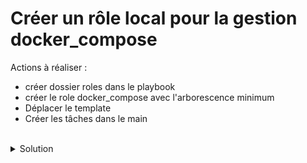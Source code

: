 # Créer un rôle local pour la gestion docker_compose

Actions à réaliser :
- créer dossier roles dans le playbook
- créer le role docker_compose avec l'arborescence minimum
- Déplacer le template
- Créer les tâches dans le main

<br>

<details>

<summary>Solution</summary>

## Actions 

Créer le dossier roles local
```plain
mkdir -p playbook/roles
```{{exec}}

Créer le dossier roles docker_compose avec son arborescence minimale :
```plain
mkdir -p playbook/roles/docker_compose
```{{exec}}
```plain
mkdir -p playbook/roles/docker_compose/tasks
```{{exec}}
```plain
mkdir -p playbook/roles/docker_compose/templates
```{{exec}}

Déplacer le template dans le bon dossier et supprimer le dossier inutile du playbook :
```plain
mv playbook/templates/docker-compose.yml.j2 playbook/roles/docker_compose/templates/
```{{exec}}
```plain
rm -Rf playbook/templates
```{{exec}}

Créer le fichier de taches pour la gestion du docker_compose :
```plain
touch playbook/roles/docker_compose/tasks/main.yml
```{{exec}}

Editer pour y mettre les actions nécessaire
```plain
---

# Ce fichier gère les actions à réaliser sur la machine locale
- name: template lab
  ansible.builtin.template:
    src: docker-compose.yml.j2
    dest: /root/docker-compose.yml
    owner: root
    group: root
    mode: '0644'

- name: creation lab
  community.docker.docker_compose:
    project_src: flask
    files:
    - /root/docker-compose.yml

```

</details>
